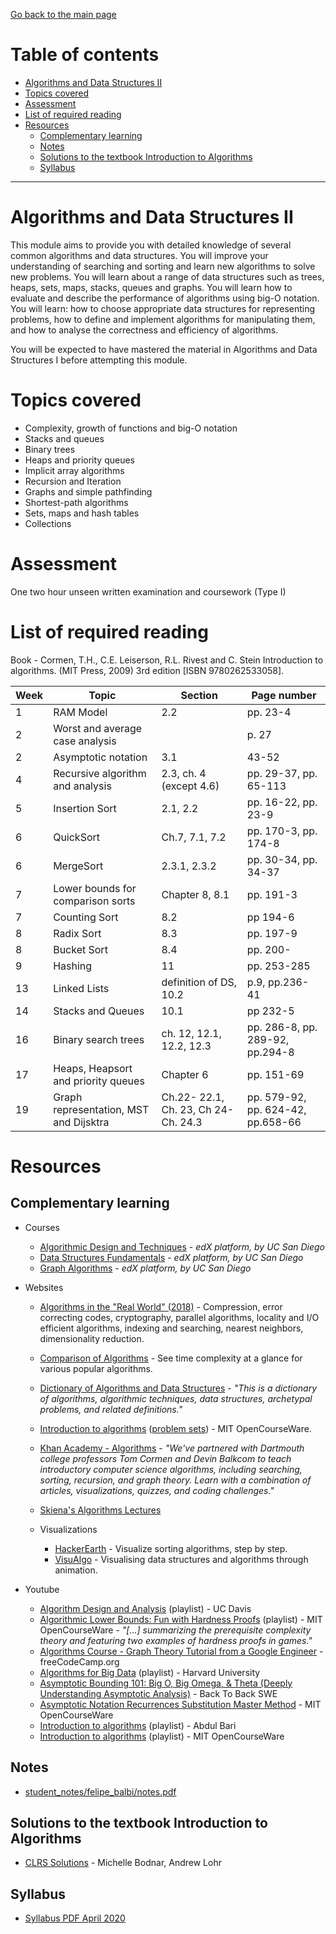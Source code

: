 [Go back to the main page](../../../README.md)

# Table of contents
<!-- vim-markdown-toc GFM -->

* [Algorithms and Data Structures II](#algorithms-and-data-structures-ii)
* [Topics covered](#topics-covered)
* [Assessment](#assessment)
* [List of required reading](#list-of-required-reading)
* [Resources](#resources)
    * [Complementary learning](#complementary-learning)
    * [Notes](#notes)
    * [Solutions to the textbook Introduction to Algorithms](#solutions-to-the-textbook-introduction-to-algorithms)
    * [Syllabus](#syllabus)

<!-- vim-markdown-toc -->
---

# Algorithms and Data Structures II

This module aims to provide you with detailed knowledge of several
common algorithms and data structures. You will improve your
understanding of searching and sorting and learn new algorithms to
solve new problems. You will learn about a range of data structures
such as trees, heaps, sets, maps, stacks, queues and graphs. You will
learn how to evaluate and describe the performance of algorithms
using big-O notation. You will learn: how to choose appropriate data
structures for representing problems, how to define and implement
algorithms for manipulating them, and how to analyse the correctness
and efficiency of algorithms.

You will be expected to have mastered the material in Algorithms and
Data Structures I before attempting this module.

# Topics covered

- Complexity, growth of functions and big-O notation
- Stacks and queues
- Binary trees
- Heaps and priority queues
- Implicit array algorithms
- Recursion and Iteration
- Graphs and simple pathfinding
- Shortest-path algorithms
- Sets, maps and hash tables
- Collections

# Assessment

One two hour unseen written examination and coursework (Type I)

# List of required reading

Book - Cormen, T.H., C.E. Leiserson, R.L. Rivest and C. Stein Introduction to algorithms. (MIT Press, 2009) 3rd edition [ISBN 9780262533058].

| Week | Topic                                  | Section                             | Page number                       |
|------|----------------------------------------|-------------------------------------|-----------------------------------|
| 1    | RAM Model                              | 2.2                                 | pp. 23-4                          |
| 2    | Worst and average case analysis        |                                     | p. 27                              |
| 2    | Asymptotic notation                    | 3.1                                 | 43-52                             |
| 4    | Recursive algorithm and analysis       | 2.3, ch. 4 (except 4.6)             | pp. 29-37, pp. 65-113             |
| 5    | Insertion Sort                         | 2.1, 2.2                            | pp. 16-22, pp. 23-9               |
| 6    | QuickSort                              | Ch.7, 7.1, 7.2                      | pp. 170-3, pp. 174-8              |
| 6    | MergeSort                              | 2.3.1, 2.3.2                        | pp. 30-34, pp. 34-37              |
| 7    | Lower bounds for comparison sorts      | Chapter 8, 8.1                      | pp. 191-3                         |
| 7    | Counting Sort                          | 8.2                                 | pp 194-6                          |
| 8    | Radix Sort                             | 8.3                                 | pp. 197-9                         |
| 8    | Bucket Sort                            | 8.4                                 | pp. 200-                          |
| 9    | Hashing                                | 11                                  | pp. 253-285                       |
| 13   | Linked Lists                           | definition of DS, 10.2              | p.9, pp.236-41                    |
| 14   | Stacks and Queues                      | 10.1                                | pp 232-5                          |
| 16   | Binary search trees                    | ch. 12, 12.1, 12.2, 12.3            | pp. 286-8, pp. 289-92, pp.294-8   |
| 17   | Heaps, Heapsort and priority queues    | Chapter 6                           | pp. 151-69                        |
| 19   | Graph representation, MST and Dijsktra | Ch.22- 22.1, Ch. 23, Ch 24-Ch. 24.3 | pp. 579-92, pp. 624-42, pp.658-66 |

# Resources

## Complementary learning

- Courses

  - [Algorithmic Design and Techniques](https://courses.edx.org/courses/course-v1:UCSanDiegoX+ALGS200x+2T2017/course) - _edX platform, by UC San Diego_
  - [Data Structures Fundamentals](https://courses.edx.org/courses/course-v1:UCSanDiegoX+ALGS201x+1T2019/course) - _edX platform, by UC San Diego_
  - [Graph Algorithms](https://courses.edx.org/courses/course-v1:UCSanDiegoX+ALGS202x+2T2017/course) - _edX platform, by UC San Diego_

- Websites

  - [Algorithms in the "Real World" (2018)](http://www.cs.cmu.edu/~guyb/realworld.html) - Compression, error correcting codes, cryptography, parallel algorithms, locality and I/O efficient algorithms, indexing and searching, nearest neighbors, dimensionality reduction.
  - [Comparison of Algorithms](https://en.wikipedia.org/wiki/Sorting_algorithm#Comparison_of_algorithms) - See time complexity at a glance for various popular algorithms.
  - [Dictionary of Algorithms and Data Structures](https://xlinux.nist.gov/dads) - _"This is a dictionary of algorithms, algorithmic techniques, data structures, archetypal problems, and related definitions."_
  - [Introduction to algorithms](https://ocw.mit.edu/courses/electrical-engineering-and-computer-science/6-006-introduction-to-algorithms-fall-2011/) ([problem sets](https://ocw.mit.edu/courses/electrical-engineering-and-computer-science/6-006-introduction-to-algorithms-fall-2011/assignments/)) - MIT OpenCourseWare.
  - [Khan Academy - Algorithms](https://www.khanacademy.org/computing/computer-science/algorithms/) - _"We've partnered with Dartmouth college professors Tom Cormen and Devin Balkcom to teach introductory computer science algorithms, including searching, sorting, recursion, and graph theory. Learn with a combination of articles, visualizations, quizzes, and coding challenges."_
  - [Skiena's Algorithms Lectures](https://www3.cs.stonybrook.edu/~algorith/video-lectures/)

  - Visualizations
    - [HackerEarth](https://www.hackerearth.com/practice/algorithms/sorting/bubble-sort/visualize/) - Visualize sorting algorithms, step by step.
    - [VisuAlgo](https://visualgo.net/en) - Visualising data structures and algorithms through animation.

- Youtube
  - [Algorithm Design and Analysis](https://www.youtube.com/playlist?list=PL6EF0274BD849A7D5) (playlist) - UC Davis
  - [Algorithmic Lower Bounds: Fun with Hardness Proofs](https://www.youtube.com/playlist?list=PLUl4u3cNGP63d33STUUBfZUpzFCVR5-PV) (playlist) - MIT OpenCourseWare - _"[...] summarizing the prerequisite complexity theory and featuring two examples of hardness proofs in games."_
  - [Algorithms Course - Graph Theory Tutorial from a Google Engineer](https://www.youtube.com/watch?v=09_LlHjoEiY) - freeCodeCamp.org
  - [Algorithms for Big Data](https://www.youtube.com/playlist?list=PL2SOU6wwxB0v1kQTpqpuu5kEJo2i-iUyf) (playlist) - Harvard University
  - [Asymptotic Bounding 101: Big O, Big Omega, & Theta (Deeply Understanding Asymptotic Analysis)](https://www.youtube.com/watch?v=0oDAlMwTrLo) - Back To Back SWE
  - [Asymptotic Notation Recurrences Substitution Master Method](https://www.youtube.com/watch?v=whjt_N9uYFI) - MIT OpenCourseWare
  - [Introduction to algorithms](https://www.youtube.com/watch?v=0IAPZzGSbME&list=PLDN4rrl48XKpZkf03iYFl-O29szjTrs_O) (playlist) - Abdul Bari
  - [Introduction to algorithms](https://www.youtube.com/watch?v=HtSuA80QTyo&list=PLUl4u3cNGP61Oq3tWYp6V_F-5jb5L2iHb) (playlist) - MIT OpenCourseWare

## Notes

- [student_notes/felipe_balbi/notes.pdf](../../../notes/level_5/algorithms_and_data_structures_ii/student_notes/felipe_balbi/notes.pdf)

## Solutions to the textbook Introduction to Algorithms

- [CLRS Solutions](https://sites.math.rutgers.edu/~ajl213/CLRS/CLRS.html) - Michelle Bodnar, Andrew Lohr

## Syllabus

- [Syllabus PDF April 2020](./ADS2-Syllabus.pdf)
